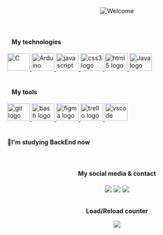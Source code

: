 <div id="welcome" align="center">
  <picture>
    <source srcset="https://readme-typing-svg.herokuapp.com/?color=7FFE00&size=35&center=true&vCenter=true&width=1000&lines=How's+it+going?;My+name+is+Samir+Charleston;nice+to+meet+you;I'm+majoring+in+software+engineering;Be+Welcome!+:%29" media="(prefers-color-scheme: dark)"/>
    <source srcset="https://readme-typing-svg.herokuapp.com/?color=42b883&size=35&center=true&vCenter=true&width=1000&lines=How's+it+going?;My+name+is+Samir+Charleston;nice+to+meet+you;I'm+majoring+in+software+engineering;Be+Welcome!+:%29" media="(prefers-color-scheme: light)"/>
    <img src="https://readme-typing-svg.herokuapp.com/?color=42b883&size=35&center=true&vCenter=true&width=1000&lines=How's+it+going?;My+name+is+Samir+Charleston;nice+to+meet+you;I'm+majoring+in+software+engineering;Be+Welcome!+:%29" alt="Welcome"/>
  </picture>
</div>

<br>

<!-- <div id="stats" align="center">
  <a href="https://github.com/SamirCharleston">
  <picture id="statistics">
      <source srcset="https://github-readme-stats.vercel.app/api?username=samircharleston&hide=stars&show_icons=true&count_private=true&theme=vue#gh-light-mode-only" media="(prefers-color-scheme: light)"/>
      <source srcset="https://github-readme-stats.vercel.app/api?username=samircharleston&hide=stars&show_icons=true&count_private=true&theme=chartreuse-dark&show_owner=true#gh-dark-mode-only" media="(prefers-color-scheme: dark)"/>
      <img src="https://github-readme-stats.vercel.app/api?username=samircharleston&hide=stars&show_icons=true&count_private=true" height="200px"/>
    </picture>

  <picture id="usage-languages">
      <source srcset="https://github-readme-stats.vercel.app/api/top-langs/?username=samircharleston&theme=vue" media="(prefers-color-scheme: light)"/>
      <source srcset="https://github-readme-stats.vercel.app/api/top-langs/?username=samircharleston&theme=chartreuse-dark"  media="(prefers-color-scheme: dark)"/>
      <img src="https://github-readme-stats.vercel.app/api/top-langs/?username=samircharleston" height="200px"/>
    </picture>
  </a>
</div> -->

<br/>

<div align="left">
  <h4>&nbsp&nbsp My technologies</h4>
  <a href="https://github.com/SamirCharleston">
  <img src="https://cdn.jsdelivr.net/gh/devicons/devicon/icons/c/c-original.svg" height="40" width="52" alt="C">
  <img src="https://cdn.jsdelivr.net/gh/devicons/devicon/icons/arduino/arduino-original-wordmark.svg" height="40" width="52" alt="Arduino"/>
  <img src="https://cdn.jsdelivr.net/gh/devicons/devicon/icons/javascript/javascript-original.svg" height="40" width="52" alt="javascript logo"  />
  <img src="https://cdn.jsdelivr.net/gh/devicons/devicon/icons/css3/css3-original.svg" height="40" width="52" alt="css3 logo"  />
  <img src="https://cdn.jsdelivr.net/gh/devicons/devicon/icons/html5/html5-original.svg" height="40" width="52" alt="html5 logo"  />
  <img src="https://cdn.jsdelivr.net/gh/devicons/devicon@latest/icons/java/java-original.svg" height="40" width="52" alt="Java logo" />
          
  </a>
<div/>
  
<br/>
  
<div align="left">
  <h4>&nbsp&nbsp My tools</h4>
  <a href="https://github.com/SamirCharleston">
  <img src="https://cdn.jsdelivr.net/gh/devicons/devicon/icons/git/git-original.svg" height="40" width="52" alt="git logo"  />
    <picture>
      <source srcset="https://bashlogo.com/img/symbol/svg/full_colored_dark.svg" media="(prefers-color-scheme: light)">
      <source srcset="https://bashlogo.com/img/symbol/svg/full_colored_light.svg" media="(prefers-color-scheme: dark)">
      <img src="https://bashlogo.com/img/symbol/svg/full_colored_dark.svg" height="40" width="52" alt="bash logo"/>
    </picture>
  <img src="https://cdn.jsdelivr.net/gh/devicons/devicon/icons/figma/figma-original.svg" height="40" width="52" alt="figma logo" />
  <img src="https://cdn.jsdelivr.net/gh/devicons/devicon/icons/trello/trello-plain.svg" height="40" width="52" alt="trello logo"  />
  <img src="https://cdn.jsdelivr.net/gh/devicons/devicon/icons/vscode/vscode-original.svg" height="40" width="52" alt="vscode logo"  />
  </a>
<div/>
  
 <br>

#### **🌱I'm studying BackEnd now**

<br>
  
 <div align="center">
   <h4>My social media & contact</h4>
  <a href="https://www.linkedin.com/in/samir-charleston" target="_blank"><img src="https://img.shields.io/badge/LinkedIn-0077B5?style=for-the-badge&logo=linkedin&logoColor=white"></a>
  <a href="https://wa.me/5545999787022" target="_blank"><img src="https://img.shields.io/badge/WhatsApp-25D366?style=for-the-badge&logo=whatsapp&logoColor=white"></a>  <a href="mailto:samircharleston@gmail.com?subject=We want to meet you 😉" target="_blank"><img src="https://img.shields.io/badge/Gmail-D14836?style=for-the-badge&logo=gmail&logoColor=white"></a>
 <div/>
   
<div align="center">
  <br>
  <p><b>Load/Reload counter</b></p>
  <img align="center" src="https://profile-counter.glitch.me/{samircharleston}/count.svg" />
</div>
